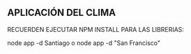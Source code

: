 ## APLICACIÓN DEL CLIMA

RECUERDEN EJECUTAR NPM INSTALL PARA LAS LIBRERIAS:

node app -d Santiago
o
node app -d "San Francisco"